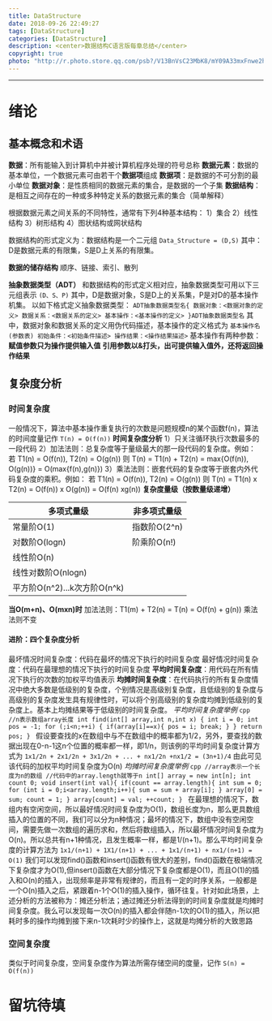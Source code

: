 ```yaml
---
title: DataStructure
date: 2018-09-26 22:49:27
tags: [DataStructure]
categories: [DataStructure]
description: <center>数据结构C语言版每章总结</center>
copyright: true
photo: "http://r.photo.store.qq.com/psb?/V13BnVsC23MbK8/mY09A33mxFnwe2hKWu.nrVp2W2S3V3CoAnvDt0w3pMo!/r/dDMBAAAAAAAA"
---
```

---
# 绪论

## 基本概念和术语

**数据**：所有能输入到计算机中并被计算机程序处理的符号总称
**数据元素**：数据的基本单位，一个数据元素可由若干个**数据项**组成
**数据项**：是数据的不可分割的最小单位
**数据对象**：是性质相同的数据元素的集合，是数据的一个子集
**数据结构**：是相互之间存在的一种或多种特定关系的数据元素的集合（简单解释）

根据数据元素之间关系的不同特性，通常有下列4种基本结构：
1）集合
2）线性结构
3）树形结构
4）图状结构或网状结构

数据结构的形式定义为：数据结构是一个二元组
	```
	Data_Structure = (D,S)
	```
其中：D是数据元素的有限集，S是D上关系的有限集。

**数据的储存结构**
顺序、链接、索引、散列

**抽象数据类型（ADT）**
和数据结构的形式定义相对应，抽象数据类型可用以下三元组表示
	```
	(D、S、P)
	```
其中，D是数据对象，S是D上的关系集，P是对D的基本操作机集。
以如下格式定义抽象数据类型：
	```
	ADT抽象数据类型名{
		数据对象：<数据对象的定义>
		数据关系：<数据关系的定义>
		基本操作：<基本操作的定义>
	}ADT抽象数据类型名
	```
其中，数据对象和数据关系的定义用伪代码描述，基本操作的定义格式为
	```
	基本操作名(参数表)
		初始条件：<初始条件描述>
		操作结果：<操作结果描述>
	```
基本操作有两种参数：
**赋值参数只为操作提供输入值**
**引用参数以&打头，出可提供输入值外，还将返回操作结果**

## 复杂度分析

### **时间复杂度**

一般情况下，算法中基本操作重复执行的次数是问题规模n的某个函数f(n)，算法的时间度量记作
	```
	T(n) = O(f(n))
	```
**时间复杂度分析**
1）只关注循环执行次数最多的一段代码
2）加法法则：总复杂度等于量级最大的那一段代码的复杂度。例如：
若 T1(n) = O(f(n)), T2(n) = O(g(n))
则 T(n) = T1(n) + T2(n) = max{O(f(n)), O(g(n))} = O(max{f(n),g(n)})
3）乘法法则：嵌套代码的复杂度等于嵌套内外代码复杂度的乘积。例如：
若 T1(n) = O(f(n)), T2(n) = O(g(n))
则 T(n) = T1(n) x T2(n) = O(f(n)) x O(g(n)) = O(f(n) xg(n))
**复杂度量级（按数量级递增）**

多项式量级 | 非多项式量级
--- | ---
常量阶O(1) | 指数阶O(2^n)
对数阶O(logn) | 阶乘阶O(n!)
线性阶O(n) |
线性对数阶O(nlogn) |
平方阶O(n^2)...k次方阶O(n^k) |

**当O(m+n)、O(mxn)时**
加法法则：T1(m) + T2(n) = T(n) = O(f(n) + g(n))
乘法法则不变

#### 进阶：四个复杂度分析

最坏情况时间复杂度：代码在最坏的情况下执行的时间复杂度
最好情况时间复杂度：代码在最理想的情况下执行的时间复杂度
**平均时间复杂度**：用代码在所有情况下执行的次数的加权平均值表示
**均摊时间复杂度**：在代码执行的所有复杂度情况中绝大多数是低级别的复杂度，个别情况是高级别复杂度，且低级别的复杂度与高级别的复杂度发生具有规律性时，可以将个别高级别的复杂度均摊到低级别的复杂度上。基本上均摊结果等于低级别的时间复杂度。
*平均时间复杂度举例*
	```cpp
	//n表示数组array长度
	int find(int[] array,int n,int x)
	{
		int i = 0;
		int pos = -1;
		for (;i<n;++i)
		{
			if(array[i]==x){
				pos = i;
				break;
			}
		}
		return pos;
	}
	```
假设要查找的x在数组中与不在数组中的概率都为1/2，另外，要查找的数据出现在0-n-1这n个位置的概率都一样，即1/n，则该例的平均时间复杂度计算方式为
	```
	1x1/2n + 2x1/2n + 3x1/2n + ... + nx1/2n +nx1/2
	= (3n+1)/4
	```
由此可见该代码的加权平均时间复杂度为O(n)
*均摊时间复杂度举例*
	```cpp
	//array表示一个长度为n的数组
	//代码中的array.length就等于n
	int[] array = new int[n];
	int count 0;
	void insert(int val){
		if(count == array.length){
			int sum = 0;
			for (int i = 0;i<array.length;i++){
				sum = sum + array[i];
			}
			array[0] = sum;
			count = 1;
		}
		array[count] = val;
		++count;
	}
	```
在最理想的情况下，数组内有空闲空间，所以最好情况时间复杂度为O(1)，数组长度为n，那么更具数组插入的位置的不同，我们可以分为n种情况；最坏的情况下，数组中没有空闲空间，需要先做一次数组的遍历求和，然后将数组插入，所以最坏情况时间复杂度为O(n)。所以总共有n+1种情况，且发生概率一样，都是1/(n+1)。那么平均时间复杂度的计算方法为
	```
	1x1/(n+1) + 1X1/(n+1) + ... + 1x1/(n+1) + nx1/(n+1)
	= O(1)
	```
我们可以发现find()函数和insert()函数有很大的差别，find()函数在极端情况下复杂度才为O(1),但insert()函数在大部分情况下复杂度都是O(1)，而且O(1)的插入和O(n)的插入，出现频率是非常有规律的，而且有一定的时序关系，一般都是一个O(n)插入之后，紧跟着n-1个O(1)的插入操作，循环往复。针对如此场景，上述分析的方法被称为：摊还分析法；通过摊还分析法得到的时间复杂度就是均摊时间复杂度。我么可以发现每一次O(n)的插入都会伴随n-1次的O(1)的插入，所以把耗时多的操作均摊到接下来n-1次耗时少的操作上，这就是均摊分析的大致思路

### **空间复杂度**

类似于时间复杂度，空间复杂度作为算法所需存储空间的度量，记作
	```
	S(n) = O(f(n))
	```

# 留坑待填